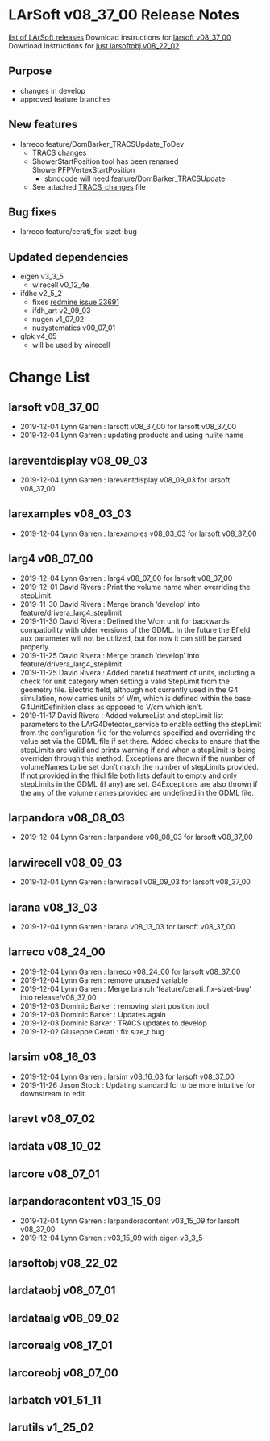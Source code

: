 LArSoft v08_37_00 Release Notes
======================================================================

[list of LArSoft releases](LArSoft_release_list)
Download instructions for [larsoft v08_37_00](http://scisoft.fnal.gov/scisoft/bundles/larsoft/v08_37_00/larsoft-v08_37_00.html)
Download instructions for [just larsoftobj v08_22_02](http://scisoft.fnal.gov/scisoft/bundles/larsoftobj/v08_22_02/larsoftobj-v08_22_02.html)

Purpose
--------------------

-   changes in develop
-   approved feature branches

New features
------------------------------

-   larreco feature/DomBarker_TRACSUpdate_ToDev
    -   TRACS changes
    -   ShowerStartPosition tool has been renamed ShowerPFPVertexStartPosition
        -   sbndcode will need feature/DomBarker_TRACSUpdate
    -   See attached [TRACS_changes](https://cdcvs.fnal.gov/redmine/attachments/57322/TRACS_Changes.pdf) file

Bug fixes
------------------------

-   larreco feature/cerati_fix-sizet-bug

Updated dependencies
----------------------------------------------

-   eigen v3_3_5
    -   wirecell v0_12_4e
-   ifdhc v2_5_2
    -   fixes [redmine issue 23691](https://cdcvs.fnal.gov/redmine/issues/23691)
    -   ifdh_art v2_09_03
    -   nugen v1_07_02
    -   nusystematics v00_07_01
-   glpk v4_65
    -   will be used by wirecell

Change List
============================

larsoft v08_37_00
------------------------------------------

-   2019-12-04 Lynn Garren : larsoft v08_37_00 for larsoft v08_37_00
-   2019-12-04 Lynn Garren : updating products and using nulite name

lareventdisplay v08_09_03
----------------------------------------------------------

-   2019-12-04 Lynn Garren : lareventdisplay v08_09_03 for larsoft v08_37_00

larexamples v08_03_03
--------------------------------------------------

-   2019-12-04 Lynn Garren : larexamples v08_03_03 for larsoft v08_37_00

larg4 v08_07_00
--------------------------------------

-   2019-12-04 Lynn Garren : larg4 v08_07_00 for larsoft v08_37_00
-   2019-12-01 David Rivera : Print the volume name when overriding the stepLimit.
-   2019-11-30 David Rivera : Merge branch ‘develop’ into feature/drivera_larg4_steplimit
-   2019-11-30 David Rivera : Defined the V/cm unit for backwards compatibility with older versions of the GDML. In the future the Efield aux parameter will not be utilized, but for now it can still be parsed properly.
-   2019-11-25 David Rivera : Merge branch ‘develop’ into feature/drivera_larg4_steplimit
-   2019-11-25 David Rivera : Added careful treatment of units, including a check for unit category when setting a valid StepLimit from the geometry file. Electric field, although not currently used in the G4 simulation, now carries units of V/m, which is defined within the base G4UnitDefinition class as opposed to V/cm which isn’t.
-   2019-11-17 David Rivera : Added volumeList and stepLimit list parameters to the LArG4Detector_service to enable setting the stepLimit from the configuration file for the volumes specified and overriding the value set via the GDML file if set there. Added checks to ensure that the stepLimits are valid and prints warning if and when a stepLimit is being overriden through this method. Exceptions are thrown if the number of volumeNames to be set don’t match the number of stepLimits provided. If not provided in the fhicl file both lists default to empty and only stepLimits in the GDML (if any) are set. G4Exceptions are also thrown if the any of the volume names provided are undefined in the GDML file.

larpandora v08_08_03
------------------------------------------------

-   2019-12-04 Lynn Garren : larpandora v08_08_03 for larsoft v08_37_00

larwirecell v08_09_03
--------------------------------------------------

-   2019-12-04 Lynn Garren : larwirecell v08_09_03 for larsoft v08_37_00

larana v08_13_03
----------------------------------------

-   2019-12-04 Lynn Garren : larana v08_13_03 for larsoft v08_37_00

larreco v08_24_00
------------------------------------------

-   2019-12-04 Lynn Garren : larreco v08_24_00 for larsoft v08_37_00
-   2019-12-04 Lynn Garren : remove unused variable
-   2019-12-04 Lynn Garren : Merge branch ‘feature/cerati_fix-sizet-bug’ into release/v08_37_00
-   2019-12-03 Dominic Barker : removing start position tool
-   2019-12-03 Dominic Barker : Updates again
-   2019-12-03 Dominic Barker : TRACS updates to develop
-   2019-12-02 Giuseppe Cerati : fix size_t bug

larsim v08_16_03
----------------------------------------

-   2019-12-04 Lynn Garren : larsim v08_16_03 for larsoft v08_37_00
-   2019-11-26 Jason Stock : Updating standard fcl to be more intuitive for downstream to edit.

larevt v08_07_02
----------------------------------------

lardata v08_10_02
------------------------------------------

larcore v08_07_01
------------------------------------------

larpandoracontent v03_15_09
--------------------------------------------------------------

-   2019-12-04 Lynn Garren : larpandoracontent v03_15_09 for larsoft v08_37_00
-   2019-12-04 Lynn Garren : v03_15_09 with eigen v3_3_5

larsoftobj v08_22_02
------------------------------------------------

lardataobj v08_07_01
------------------------------------------------

lardataalg v08_09_02
------------------------------------------------

larcorealg v08_17_01
------------------------------------------------

larcoreobj v08_07_00
------------------------------------------------

larbatch v01_51_11
--------------------------------------------

larutils v1_25_02
------------------------------------------
